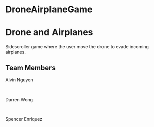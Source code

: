 # DroneAirplaneGame
<html>
<body>

<h1>Drone and Airplanes</h1>
<p>Sidescroller game where the user move the
drone to evade incoming airplanes.</p>

<h2>Team Members</h2>
<p>Alvin Nguyen</p>
<br>
<p>Darren Wong</p>
<br>
<p>Spencer Enriquez</p>
<br>

</body>
</html>
